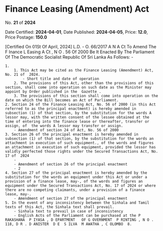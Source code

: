 # Finance  Leasing  (Amendment) Act

No. **21** of **2024**

Date Certified: **2024-04-01**, Date Published: **2024-04-05**, Price: **12.0**, Price Postage: **150.0**

[Certified On 01St Of April, 2024]
L.D. - O. 66/2017
A N  A Ct   To   Amend   The  F Inance  L Easing  A Ct , N O . 56  Of  2000
Be It Enacted By The Parliament Of The Democratic Socialist Republic Of Sri Lanka As Follows: -

    1. 
        1. This Act may be cited as the Finance Leasing (Amendment) Act, No. 21 of  2024.
            - Short title and date of operation
        2. The provisions of this Act, other than the provisions of this section, shall come into operation on such date as the Minister may appoint by Order published in the  Gazette .
        3. The provisions of this section shall come into operation on the date on which the Bill becomes an Act of Parliament.
    2. Section 24 of the Finance Leasing Act, No. 56 of 2000 (in this Act referred to as the principal enactment) is hereby amended in subsection (1) of that section, by the substitution for the words A lessor may, with the written consent of the lessee obtained at the time of entering into the finance lease or thereafter, transfer or assign, of  the words A lessor may transfer or assign.
        - Amendment of section 24 of Act, No. 56 of 2000
    3. Section 26 of the principal enactment is hereby amended in subsection (1) of that section, by the substitution for the words an attachment in execution of such equipment., of the words and figures an attachment in execution of such equipment, provided the lessor has validly perfected those rights under the Secured Transactions Act, No. 17 of  2024
        - 
        - Amendment of section 26 of the principal enactment
        - 2
    4. Section 27 of the principal enactment is hereby amended by the substitution for the words an equipment under this Act or under a provision of a finance lease, may-, of the words and figures an equipment under the Secured Transactions Act, No. 17 of 2024 or where there are no competing claimants, under a provision of a finance lease, may-.
        - Amendment of section 27 of the principal enactment
    5. In the event of any inconsistency between the Sinhala and Tamil texts of this Act, the Sinhala text shall prevail.
        - Sinhala text to prevail in case of inconsistency
        - English Acts of the Parliament can be purchased at the P RAKASHANA  P IYASA , D EPARTMENT   OF G OVERNMENT  P RINTING , N O . 118, D R . D ANISTER  D E  S ILVA  M AWATHA , C OLOMBO  8.
